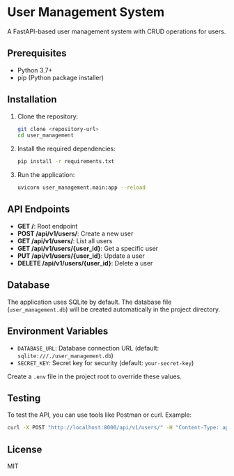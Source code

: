 # User Management System

A FastAPI-based user management system with CRUD operations for users.

## Prerequisites

- Python 3.7+
- pip (Python package installer)

## Installation

1. Clone the repository:
   ```bash
   git clone <repository-url>
   cd user_management
   ```

2. Install the required dependencies:
   ```bash
   pip install -r requirements.txt
   ```

3. Run the application:
   ```bash
   uvicorn user_management.main:app --reload
   ```

## API Endpoints

- **GET /**: Root endpoint
- **POST /api/v1/users/**: Create a new user
- **GET /api/v1/users/**: List all users
- **GET /api/v1/users/{user_id}**: Get a specific user
- **PUT /api/v1/users/{user_id}**: Update a user
- **DELETE /api/v1/users/{user_id}**: Delete a user

## Database

The application uses SQLite by default. The database file (`user_management.db`) will be created automatically in the project directory.

## Environment Variables

- `DATABASE_URL`: Database connection URL (default: `sqlite:///./user_management.db`)
- `SECRET_KEY`: Secret key for security (default: `your-secret-key`)

Create a `.env` file in the project root to override these values.

## Testing

To test the API, you can use tools like Postman or curl. Example:

```bash
curl -X POST "http://localhost:8000/api/v1/users/" -H "Content-Type: application/json" -d '{"username":"testuser","email":"test@example.com","password":"password"}'
```

## License

MIT